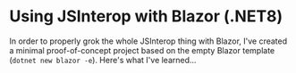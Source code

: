 # Using JSInterop with Blazor (.NET8)

In order to properly grok the whole JSInterop thing with Blazor, I've created a minimal proof-of-concept project based on the empty Blazor template (`dotnet new blazor -e`). Here's what I've learned...
